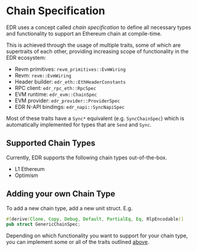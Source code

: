 # Chain Specification

EDR uses a concept called _chain specification_ to define all necessary types and functionality to support an Ethereum chain at compile-time.

This is achieved through the usage of multiple traits, some of which are supertraits of each other, providing increasing scope of functionality in the EDR ecosystem:

- Revm primitives: `revm_primitives::EvmWiring`
- Revm: `revm::EvmWiring`
- Header builder: `edr_eth::EthHeaderConstants`
- RPC client: `edr_rpc_eth::RpcSpec`
- EVM runtime: `edr_evm::ChainSpec`
- EVM provider: `edr_provider::ProviderSpec`
- EDR N-API bindings: `edr_napi::SyncNapiSpec`

Most of these traits have a `Sync*` equivalent (e.g. `SyncChainSpec`) which is automatically implemented for types that are `Send` and `Sync`.

## Supported Chain Types

Currently, EDR supports the following chain types out-of-the-box.

- L1 Ethereum
- Optimism

## Adding your own Chain Type

To add a new chain type, add a new unit struct. E.g.

```rs
#[derive(Clone, Copy, Debug, Default, PartialEq, Eq, RlpEncodable)]
pub struct GenericChainSpec;
```

Depending on which functionality you want to support for your chain type, you can implement some or all of the traits outlined [above](#chain-specification).
